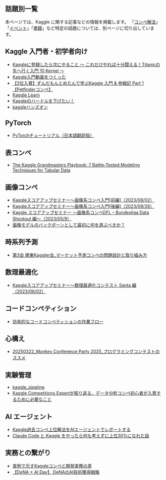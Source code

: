 ## 話題別一覧

本ページでは、Kaggle に関する記事などの情報を掲載します。
「[コンペ解法](./solutions.md)」「[イベント](./events.md)」「[書籍](./books.md)」など特定の話題については、別ページに切り出しています。

## Kaggle 入門者・初学者向け

- [Kaggleに登録したら次にやること ～ これだけやれば十分闘える！Titanicの先へ行く入門 10 Kernel ～](https://qiita.com/upura/items/3c10ff6fed4e7c3d70f0)
- [Kaggle入門動画をつくった](https://yutori-datascience.hatenablog.com/entry/2017/10/24/215647)
- [【2位入賞】ずんだもんとめたんで学ぶKaggle 入門 & 参戦記 Part 1【Petfinderコンペ】](https://www.youtube.com/watch?v=Ug5uce0kbtQ&list=PLkBjLQIGEjJl9icR4WdHkn29OJrrHE3sn)
- [Kaggle Learn](https://www.kaggle.com/learn)
- [Kaggleのハードルを下げたい！](https://qiita.com/Isaka-code/items/3935cdb2a0bda331e07c)
- [kaggleハンズオン](https://www.docswell.com/s/marbou090/V5GMD5-2021-04-19-132114)

## PyTorch

- [PyTorchチュートリアル（日本語翻訳版）](https://yutaroogawa.github.io/pytorch_tutorials_jp/)

## 表コンペ

- [The Kaggle Grandmasters Playbook: 7 Battle-Tested Modeling Techniques for Tabular Data](https://developer.nvidia.com/blog/the-kaggle-grandmasters-playbook-7-battle-tested-modeling-techniques-for-tabular-data/)

## 画像コンペ

- [Kaggleスコアアップセミナー～画像系コンペ入門[前編]（2023/08/02）](https://www.docswell.com/s/fixstars/KLLVPL-20230802)
- [Kaggleスコアアップセミナー～画像系コンペ入門[後編]（2023/09/26）](https://www.docswell.com/s/fixstars/5DE9RG-20230926)
- [Kaggle スコアアップセミナー ～画像系コンペDFL – Bundesliga Data Shootout 編～（2023/05/9）](https://www.docswell.com/s/fixstars/KENEMN-20230509)
- [画像モデルのバックボーンとして最初に何を選ぶべきか？](https://zenn.dev/prgckwb/articles/how-to-select-backbone)

## 時系列予測

- [第3会 関東Kaggler会_マーケット予測コンペの問題設計と取り組み方](https://www.docswell.com/s/8980249862/KR2YD1-KantoKaggler3rd_MarketCompetition)

## 数理最適化

- [Kaggleスコアアップセミナー～数理最適化コンテスト Santa 編（2023/06/02）](https://www.docswell.com/s/fixstars/ZVV6JL-20230602)

## コードコンペティション

- [効率的なコードコンペティションの作業フロー](https://ho.lc/blog/kaggle_code_submission/)

## 心構え

- [20250322_Monkey Conference Party 2025_プログラミングコンテストのススメ](https://www.docswell.com/s/tm8619/ZN182E-2025-03-22-142419)

## 実験管理

- [kaggle_pipeline](https://github.com/phalanx-hk/kaggle_template)
- [Kaggle Competitions Expertが振り返る、データ分析コンペ初心者が入賞するために必要なこと](https://codezine.jp/article/detail/21110)

## AI エージェント

- [Kaggle過去コンペ上位解法をAIエージェントでレポートする](https://speakerdeck.com/kuto5046/kaggleguo-qu-konpeshang-wei-jie-fa-woaiezientoderepotosuru)
- [Claude Code と Kaggle をやったら何も考えずに上位30%になれた話](https://zenn.dev/genda_jp/articles/20250909_kaggle_with_claude_code)

## 実務との繋がり

- [実例で示すKaggleコンペと開発実務の差](https://www.docswell.com/s/kaeru_nantoka/Z8G8EW-2024-03-22-142237)
- [【DeNA × AI Day】 DeNAのAI技術獲得戦略](https://www.docswell.com/s/DeNA_Tech/KEX9DJ-aiday-specific-1700)
